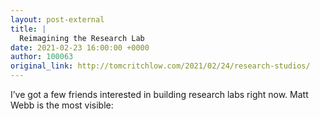 ```yaml
---
layout: post-external
title: |
  Reimagining the Research Lab
date: 2021-02-23 16:00:00 +0000
author: 100063
original_link: http://tomcritchlow.com/2021/02/24/research-studios/
---
```


I’ve got a few friends interested in building research labs right now. Matt Webb is the most visible:
